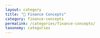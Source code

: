 ```yaml
---
layout: category
title: "📁 Finance Concepts"
category: finance-concepts
permalink: /categories/finance-concepts/
taxonomy: categories
---
```


